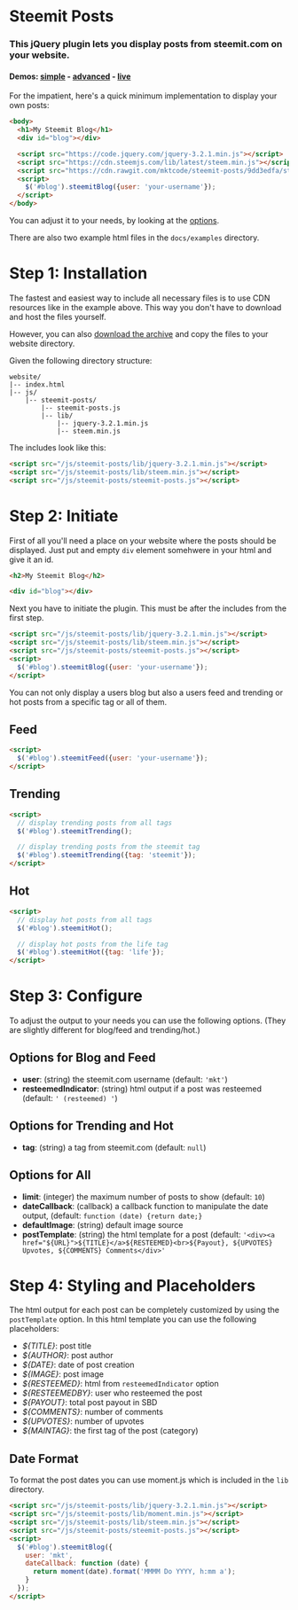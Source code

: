 # Steemit Posts

### This jQuery plugin lets you display posts from steemit.com on your website.

#### Demos: [simple](https://mktcode.github.io/steemit-posts/examples/simple.html) - [advanced](https://mktcode.github.io/steemit-posts/examples/advanced.html) - [live](https://markus-kottlaender.de)

For the impatient, here's a quick minimum implementation to display your own posts:

```html
<body>
  <h1>My Steemit Blog</h1>
  <div id="blog"></div>

  <script src="https://code.jquery.com/jquery-3.2.1.min.js"></script>
  <script src="https://cdn.steemjs.com/lib/latest/steem.min.js"></script>
  <script src="https://cdn.rawgit.com/mktcode/steemit-posts/9dd3edfa/steemit-posts.js"></script>
  <script>
    $('#blog').steemitBlog({user: 'your-username'});
  </script>
</body>
```
You can adjust it to your needs, by looking at the [options](#step-3-configure).

There are also two example html files in the `docs/examples` directory.

# Step 1: Installation

The fastest and easiest way to include all necessary files is to use CDN resources like in the example above. This way you don't have to download and host the files yourself.

However, you can also [download the archive](https://github.com/mktcode/steemit-posts/archive/master.zip) and copy the files to your website directory.

Given the following directory structure:

```
website/
|-- index.html
|-- js/
    |-- steemit-posts/
        |-- steemit-posts.js
        |-- lib/
            |-- jquery-3.2.1.min.js
            |-- steem.min.js
```

The includes look like this:

```html
<script src="/js/steemit-posts/lib/jquery-3.2.1.min.js"></script>
<script src="/js/steemit-posts/lib/steem.min.js"></script>
<script src="/js/steemit-posts/steemit-posts.js"></script>
```

# Step 2: Initiate

First of all you'll need a place on your website where the posts should be displayed. Just put and empty `div` element somehwere in your html and give it an id.

```html
<h2>My Steemit Blog</h2>

<div id="blog"></div>
```

Next you have to initiate the plugin. This must be after the includes from the first step.

```html
<script src="/js/steemit-posts/lib/jquery-3.2.1.min.js"></script>
<script src="/js/steemit-posts/lib/steem.min.js"></script>
<script src="/js/steemit-posts/steemit-posts.js"></script>
<script>
  $('#blog').steemitBlog({user: 'your-username'});
</script>
```
You can not only display a users blog but also a users feed and trending or hot posts from a specific tag or all of them.

## Feed

```html
<script>
  $('#blog').steemitFeed({user: 'your-username'});
</script>
```

## Trending

```html
<script>
  // display trending posts from all tags
  $('#blog').steemitTrending();

  // display trending posts from the steemit tag
  $('#blog').steemitTrending({tag: 'steemit'});
</script>
```

## Hot

```html
<script>
  // display hot posts from all tags
  $('#blog').steemitHot();

  // display hot posts from the life tag
  $('#blog').steemitHot({tag: 'life'});
</script>
```

# Step 3: Configure

To adjust the output to your needs you can use the following options. (They are slightly different for blog/feed and trending/hot.)

## Options for Blog and Feed

- **user**: (string) the steemit.com username (default: `'mkt'`)
- **resteemedIndicator**: (string) html output if a post was resteemed (default: `' (resteemed) '`)

## Options for Trending and Hot

- **tag**: (string) a tag from steemit.com (default: `null`)

## Options for All

- **limit**: (integer) the maximum number of posts to show (default: `10`)
- **dateCallback**: (callback) a callback function to manipulate the date output, (default: `function (date) {return date;}`
- **defaultImage**: (string) default image source
- **postTemplate**: (string) the html template for a post (default: `'<div><a href="${URL}">${TITLE}</a>${RESTEEMED}<br>${Payout}, ${UPVOTES} Upvotes, ${COMMENTS} Comments</div>'`

# Step 4: Styling and Placeholders

The html output for each post can be completely customized by using the `postTemplate` option. In this html template you can use the following placeholders:

- *${TITLE}*: post title
- *${AUTHOR}*: post author
- *${DATE}*: date of post creation
- *${IMAGE}*: post image
- *${RESTEEMED}*: html from `resteemedIndicator` option
- *${RESTEEMEDBY}*: user who resteemed the post
- *${PAYOUT}*: total post payout in SBD
- *${COMMENTS}*: number of comments
- *${UPVOTES}*: number of upvotes
- *${MAINTAG}*: the first tag of the post (category)

## Date Format

To format the post dates you can use moment.js which is included in the `lib` directory.

```html
<script src="/js/steemit-posts/lib/jquery-3.2.1.min.js"></script>
<script src="/js/steemit-posts/lib/moment.min.js"></script>
<script src="/js/steemit-posts/lib/steem.min.js"></script>
<script src="/js/steemit-posts/steemit-posts.js"></script>
<script>
  $('#blog').steemitBlog({
    user: 'mkt',
    dateCallback: function (date) {
      return moment(date).format('MMMM Do YYYY, h:mm a');
    }
  });
</script>
```
